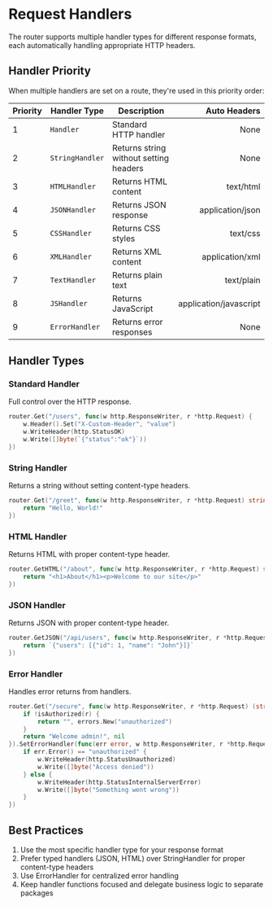 # Request Handlers

The router supports multiple handler types for different response formats, each automatically handling appropriate HTTP headers.

## Handler Priority

When multiple handlers are set on a route, they're used in this priority order:

| Priority | Handler Type   | Description                          | Auto Headers  |
|----------|----------------|--------------------------------------|--------------:|
| 1        | `Handler`      | Standard HTTP handler                | None          |
| 2        | `StringHandler`| Returns string without setting headers| None          |
| 3        | `HTMLHandler`  | Returns HTML content                 | text/html     |
| 4        | `JSONHandler`  | Returns JSON response                | application/json |
| 5        | `CSSHandler`   | Returns CSS styles                   | text/css      |
| 6        | `XMLHandler`   | Returns XML content                  | application/xml |
| 7        | `TextHandler`  | Returns plain text                   | text/plain    |
| 8        | `JSHandler`    | Returns JavaScript                   | application/javascript |
| 9        | `ErrorHandler` | Returns error responses              | None          |

## Handler Types

### Standard Handler
Full control over the HTTP response.

```go
router.Get("/users", func(w http.ResponseWriter, r *http.Request) {
    w.Header().Set("X-Custom-Header", "value")
    w.WriteHeader(http.StatusOK)
    w.Write([]byte(`{"status":"ok"}`))
})
```

### String Handler
Returns a string without setting content-type headers.

```go
router.Get("/greet", func(w http.ResponseWriter, r *http.Request) string {
    return "Hello, World!"
})
```

### HTML Handler
Returns HTML with proper content-type header.

```go
router.GetHTML("/about", func(w http.ResponseWriter, r *http.Request) string {
    return "<h1>About</h1><p>Welcome to our site</p>"
})
```

### JSON Handler
Returns JSON with proper content-type header.

```go
router.GetJSON("/api/users", func(w http.ResponseWriter, r *http.Request) string {
    return `{"users": [{"id": 1, "name": "John"}]}`
})
```

### Error Handler
Handles error returns from handlers.

```go
router.Get("/secure", func(w http.ResponseWriter, r *http.Request) (string, error) {
    if !isAuthorized(r) {
        return "", errors.New("unauthorized")
    }
    return "Welcome admin!", nil
}).SetErrorHandler(func(err error, w http.ResponseWriter, r *http.Request) {
    if err.Error() == "unauthorized" {
        w.WriteHeader(http.StatusUnauthorized)
        w.Write([]byte("Access denied"))
    } else {
        w.WriteHeader(http.StatusInternalServerError)
        w.Write([]byte("Something went wrong"))
    }
})
```

## Best Practices

1. Use the most specific handler type for your response format
2. Prefer typed handlers (JSON, HTML) over StringHandler for proper content-type headers
3. Use ErrorHandler for centralized error handling
4. Keep handler functions focused and delegate business logic to separate packages
